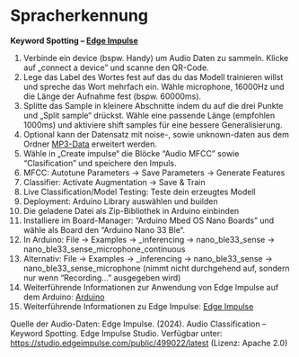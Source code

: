 # Spracherkennung

**Keyword Spotting – [Edge Impulse](https://studio.edgeimpulse.com/)** 

1.	Verbinde ein device (bspw. Handy) um Audio Daten zu sammeln. Klicke auf „connect a device” und scanne den QR-Code.
2.	Lege das Label des Wortes fest auf das du das Modell trainieren willst und spreche das Wort mehrfach ein. Wähle microphone, 16000Hz und die Länge der Aufnahme fest (bspw. 60000ms).
3.	Splitte das Sample in kleinere Abschnitte indem du auf die drei Punkte und „Split sample“ drückst. Wähle eine passende Länge (empfohlen 1000ms) und aktiviere shift samples für eine bessere Generalisierung.
4.	Optional kann der Datensatz mit noise-, sowie unknown-daten aus dem Ordner [MP3-Data](https://github.com/Tarn017/Spracherkennung/tree/main/MP3_Data) erweitert werden.
5.	Wähle in „Create impulse“ die Blöcke “Audio MFCC” sowie “Clasification” und speichere den Impuls.
6.	MFCC: Autotune Parameters -> Save Parameters -> Generate Features
7.	Classifier: Activate Augmentation -> Save & Train
8.	Live Classification/Model Testing: Teste dein erzeugtes Modell
9.	Deployment: Arduino Library auswählen und builden
10.	Die geladene Datei als Zip-Bibliothek in Arduino einbinden
11.	Installiere im Board-Manager: “Arduino Mbed OS Nano Boards” und wähle als Board den “Arduino Nano 33 Ble“.
12.	In Arduino: File -> Examples -> <name>_inferencing -> nano_ble33_sense -> nano_ble33_sense_microphone_continuous
13.	Alternativ: File -> Examples -> <name>_inferencing -> nano_ble33_sense -> nano_ble33_sense_microphone (nimmt nicht durchgehend auf, sondern nur wenn “Recording…” ausgegeben wird)
14.	Weiterführende Informationen zur Anwendung von Edge Impulse auf dem Arduino: [Arduino](https://docs.arduino.cc/tutorials/nano-33-ble-sense/edge-impulse/)
15.	Weiterführende Informationen zu Edge Impulse: [Edge Impulse](https://docs.edgeimpulse.com/tutorials/end-to-end/keyword-spotting)

Quelle der Audio-Daten:
Edge Impulse. (2024). Audio Classification – Keyword Spotting. Edge Impulse Studio. Verfügbar unter: https://studio.edgeimpulse.com/public/499022/latest
(Lizenz: Apache 2.0)
